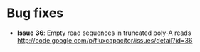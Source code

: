 # Bug fixes #

  * **Issue** **36**: Empty read sequences in truncated poly-A reads<br><a href='http://code.google.com/p/fluxcapacitor/issues/detail?id=36'>http://code.google.com/p/fluxcapacitor/issues/detail?id=36</a>